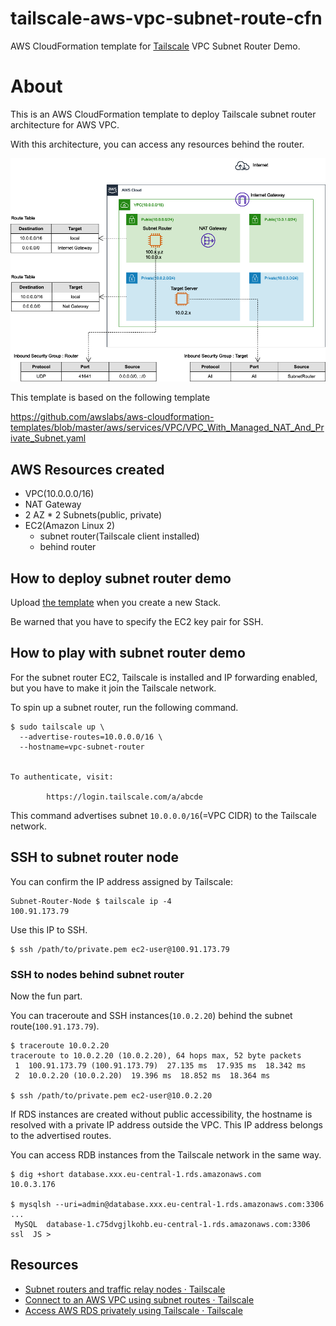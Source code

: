 # tailscale-aws-vpc-subnet-route-cfn
AWS CloudFormation template for [Tailscale](https://tailscale.com/) VPC Subnet Router Demo.

# About

This is an AWS CloudFormation template to deploy Tailscale subnet router architecture for AWS VPC.

With this architecture, you can access any resources behind the router.

![architecture](images/tailscale-cloudformation-resource.png)

This template is based on the following template

https://github.com/awslabs/aws-cloudformation-templates/blob/master/aws/services/VPC/VPC_With_Managed_NAT_And_Private_Subnet.yaml
## AWS Resources created

- VPC(10.0.0.0/16)
- NAT Gateway
- 2 AZ * 2 Subnets(public, private)
- EC2(Amazon Linux 2)
  - subnet router(Tailscale client installed)
  - behind router

## How to deploy subnet router demo

Upload [the template](cfn/VPC_With_Managed_NAT_And_Private_Subnet.yaml) when you create a new Stack.

Be warned that you have to specify the EC2 key pair for SSH.

## How to play with subnet router demo

For the subnet router EC2, Tailscale is installed and IP forwarding enabled, but you have to make it join the Tailscale network.

To spin up a subnet router, run the following command.

```
$ sudo tailscale up \
  --advertise-routes=10.0.0.0/16 \
  --hostname=vpc-subnet-router


To authenticate, visit:

        https://login.tailscale.com/a/abcde

```

This command advertises subnet `10.0.0.0/16`(=VPC CIDR) to the Tailscale network.

## SSH to subnet router node

You can confirm the IP address assigned by Tailscale:

```
Subnet-Router-Node $ tailscale ip -4
100.91.173.79
```

Use this IP to SSH.


```
$ ssh /path/to/private.pem ec2-user@100.91.173.79

```
### SSH to nodes behind subnet router

Now the fun part.

You can traceroute and SSH instances(`10.0.2.20`) behind the subnet route(`100.91.173.79`).

```
$ traceroute 10.0.2.20
traceroute to 10.0.2.20 (10.0.2.20), 64 hops max, 52 byte packets
 1  100.91.173.79 (100.91.173.79)  27.135 ms  17.935 ms  18.342 ms
 2  10.0.2.20 (10.0.2.20)  19.396 ms  18.852 ms  18.364 ms

$ ssh /path/to/private.pem ec2-user@10.0.2.20
```

If RDS instances are created without public accessibility, the hostname is resolved with a private IP address outside the VPC.
This IP address belongs to the advertised routes.

You can access RDB instances from the Tailscale network in the same way.

```
$ dig +short database.xxx.eu-central-1.rds.amazonaws.com
10.0.3.176

$ mysqlsh --uri=admin@database.xxx.eu-central-1.rds.amazonaws.com:3306
...
 MySQL  database-1.c75dvgjlkohb.eu-central-1.rds.amazonaws.com:3306 ssl  JS >
```

## Resources

- [Subnet routers and traffic relay nodes · Tailscale](https://tailscale.com/kb/1019/subnets/)
- [Connect to an AWS VPC using subnet routes · Tailscale](https://tailscale.com/kb/1021/install-aws/)
- [Access AWS RDS privately using Tailscale · Tailscale](https://tailscale.com/kb/1141/aws-rds/)

